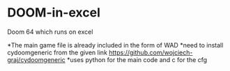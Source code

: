 # DOOM-in-excel
Doom 64 which runs on excel


*The main game file is already included in the form of WAD
*need to install cydoomgeneric from the given link https://github.com/wojciech-graj/cydoomgeneric
*uses python for the main code and c for the cfg
